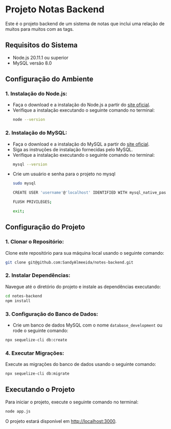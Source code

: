 # Projeto Notas Backend

Este é o projeto backend de um sistema de notas que inclui uma relação de muitos para muitos com as tags.

## Requisitos do Sistema

- Node.js 20.11.1 ou superior
- MySQL versão 8.0

## Configuração do Ambiente

### 1. Instalação do Node.js:

- Faça o download e a instalação do Node.js a partir do [site oficial](https://nodejs.org/).
- Verifique a instalação executando o seguinte comando no terminal:
  ```bash
  node --version
  ```

### 2. Instalação do MySQL:

- Faça o download e a instalação do MySQL a partir do [site oficial](https://dev.mysql.com/downloads/).
- Siga as instruções de instalação fornecidas pelo MySQL.
- Verifique a instalação executando o seguinte comando no terminal:
  ```bash
  mysql --version
  ```
- Crie um usuário e senha para o projeto no mysql
  ```bash
  sudo mysql
  ```
  ```bash
  CREATE USER 'username'@'localhost' IDENTIFIED WITH mysql_native_password BY 'password';
  ```
  ```bash
  FLUSH PRIVILEGES;
  ```
  ```bash
  exit;
  ```

## Configuração do Projeto

### 1. Clonar o Repositório:

Clone este repositório para sua máquina local usando o seguinte comando:
```bash
git clone git@github.com:SandyAlmeeida/notes-backend.git
```

### 2. Instalar Dependências:

Navegue até o diretório do projeto e instale as dependências executando:
```bash
cd notes-backend
npm install
```

### 3. Configuração do Banco de Dados:

- Crie um banco de dados MySQL com o nome `database_development` ou rode o seguinte comando:
```bash
npx sequelize-cli db:create
```

### 4. Executar Migrações:

Execute as migrações do banco de dados usando o seguinte comando:
```bash
npx sequelize-cli db:migrate
```

## Executando o Projeto

Para iniciar o projeto, execute o seguinte comando no terminal:
```bash
node app.js
```

O projeto estará disponível em [http://localhost:3000](http://localhost:3000).

